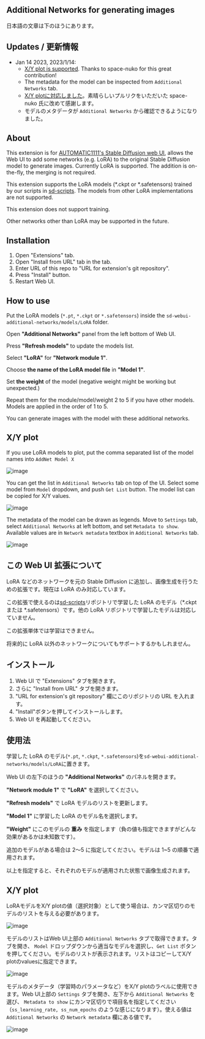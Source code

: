 ## Additional Networks for generating images

日本語の文章は下のほうにあります。

## Updates / 更新情報

- Jan 14 2023, 2023/1/14:
  - [X/Y plot is supported](#xy-plot). Thanks to space-nuko for this great contribution! 
  - The metadata for the model can be inspected from ``Additional Networks`` tab.
  - [X/Y plotに対応しました](#xy-plot-1)。素晴らしいプルリクをいただいた space-nuko 氏に改めて感謝します。
  - モデルのメタデータが  ``Additional Networks`` から確認できるようになりました。

## About

This extension is for [AUTOMATIC1111's Stable Diffusion web UI](https://github.com/AUTOMATIC1111/stable-diffusion-webui), allows the Web UI to add some networks (e.g. LoRA) to the original Stable Diffusion model to generate images. Currently LoRA is supported. The addition is on-the-fly, the merging is not required.

This extension supports the LoRA models (*.ckpt or *.safetensors) trained by our scripts in [sd-scripts](https://github.com/kohya-ss/sd-scripts). The models from other LoRA implementations are not supported.

This extension does not support training.

Other networks other than LoRA may be supported in the future.

## Installation

1. Open "Extensions" tab.
1. Open "Install from URL" tab in the tab.
1. Enter URL of this repo to "URL for extension's git repository".
1. Press "Install" button.
1. Restart Web UI.

## How to use

Put the LoRA models (`*.pt`, `*.ckpt` or `*.safetensors`) inside the `sd-webui-additional-networks/models/LoRA` folder.

Open __"Additional Networks"__ panel from the left bottom of Web UI.

Press __"Refresh models"__ to update the models list.

Select __"LoRA"__ for __"Network module 1"__.

Choose __the name of the LoRA model file__ in __"Model 1"__.

Set __the weight__ of the model (negative weight might be working but unexpected.)

Repeat them for the module/model/weight 2 to 5 if you have other models. Models are applied in the order of 1 to 5.

You can generate images with the model with these additional networks.

## X/Y plot

If you use LoRA models to plot, put the comma separated list of the model names into ``AddNet Model X`` 

![image](https://user-images.githubusercontent.com/52813779/212444037-8ccd9157-c341-4eb4-82b4-64e3c8ee0237.png)

You can get the list in ``Additional Networks`` tab on top of the UI. Select some model from ``Model`` dropdown, and push ``Get List`` button. The model list can be copied for X/Y values.

![image](https://user-images.githubusercontent.com/52813779/212443639-97779d8d-0f7e-47f0-919c-41f053fe28a9.png)

The metadata of the model can be drawn as legends. Move to ``Settings`` tab, select ``Additional Networks`` at left bottom, and set ``Metadata to show``. Available values are in ``Network metadata`` textbox in ``Additional Networks`` tab.

![image](https://user-images.githubusercontent.com/52813779/212443781-1f4c442e-c2f3-47f8-b698-25fbe981f633.png)

## この Web UI 拡張について

LoRA などのネットワークを元の Stable Diffusion に追加し、画像生成を行うための拡張です。現在は LoRA のみ対応しています。

この拡張で使えるのは[sd-scripts](https://github.com/kohya-ss/sd-scripts)リポジトリで学習した LoRA のモデル（\*.ckpt または \*.safetensors）です。他の LoRA リポジトリで学習したモデルは対応していません。

この拡張単体では学習はできません。

将来的に LoRA 以外のネットワークについてもサポートするかもしれません。

## インストール

1. Web UI で "Extensions" タブを開きます。
1. さらに "Install from URL" タブを開きます。
1. "URL for extension's git repository" 欄にこのリポジトリの URL を入れます。
1. "Install"ボタンを押してインストールします。
1. Web UI を再起動してください。

## 使用法

学習した LoRA のモデル(`*.pt`, `*.ckpt`, `*.safetensors`)を`sd-webui-additional-networks/models/LoRA`に置きます。

Web UI の左下のほうの __"Additional Networks"__ のパネルを開きます。

__"Network module 1"__ で __"LoRA"__ を選択してください。

__"Refresh models"__ で LoRA モデルのリストを更新します。

__"Model 1"__ に学習した LoRA のモデル名を選択します。

__"Weight"__ にこのモデルの __重み__ を指定します（負の値も指定できますがどんな効果があるかは未知数です）。

追加のモデルがある場合は 2～5 に指定してください。モデルは 1~5 の順番で適用されます。

以上を指定すると、それぞれのモデルが適用された状態で画像生成されます。

## X/Y plot

LoRAモデルをX/Y plotの値（選択対象）として使う場合は、カンマ区切りのモデルのリストを与える必要があります。

![image](https://user-images.githubusercontent.com/52813779/212444037-8ccd9157-c341-4eb4-82b4-64e3c8ee0237.png)

モデルのリストはWeb UI上部の ``Additional Networks`` タブで取得できます。タブを開き、 ``Model`` ドロップダウンから適当なモデルを選択し、``Get List`` ボタンを押してください。モデルのリストが表示されます。リストはコピーしてX/Y plotのvaluesに指定できます。

![image](https://user-images.githubusercontent.com/52813779/212443639-97779d8d-0f7e-47f0-919c-41f053fe28a9.png)

モデルのメタデータ（学習時のパラメータなど）をX/Y plotのラベルに使用できます。Web UI上部の ``Settings`` タブを開き、左下から ``Additional Networks`` を選び、 ``Metadata to show`` にカンマ区切りで項目名を指定してください（``ss_learning_rate, ss_num_epochs`` のような感じになります）。使える値は ``Additional Networks`` の ``Network metadata`` 欄にある値です。

![image](https://user-images.githubusercontent.com/52813779/212443781-1f4c442e-c2f3-47f8-b698-25fbe981f633.png)

